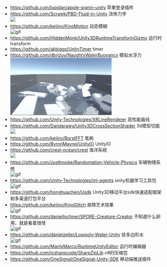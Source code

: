 - https://github.com/lupidan/apple-signin-unity 苹果登录插件
- https://github.com/Scrawk/PBD-Fluid-in-Unity 流体力学
<br/>![](https://github.com/Scrawk/PBD-Fluid-in-Unity/raw/master/Media/PBDFluid6.jpg)
- https://github.com/keijiro/KinoMotion 动态模糊
<br/>![gif](https://camo.githubusercontent.com/ef264a57159b86c764b4434688f8bc821545c585f7d8aec8da463e32817a7b21/68747470733a2f2f692e696d6775722e636f6d2f556b4a76576e632e676966)
- https://github.com/HiddenMonk/Unity3DRuntimeTransformGizmo 运行时transform
- https://github.com/akbiggs/UnityTimer timer
- https://github.com/dbrizov/NaughtyWaterBuoyancy 模拟水浮力 
<br/>![gif](https://github.com/dbrizov/dbrizov.github.io/blob/master/images/project-images/water-buoyancy/idle.gif)
- https://github.com/Unity-Technologies/XRLineRenderer 高性能画线
- https://github.com/Dandarawy/Unity3DCrossSectionShader 3d模型切面 
<br/>![](https://camo.githubusercontent.com/b7c8365e0152b8bf8e64f043269f236353fed226b1733f9d92e4d271c1725c49/68747470733a2f2f646c2e64726f70626f782e636f6d2f732f746b66347171396f3036396e71786d2f63726f737353656374696f6e476974687562486f6d65322e706e673f646c3d30)
- https://github.com/keijiro/BurstFFT 笔刷
- https://github.com/ByronMayne/UnityIO UnityIO
- https://github.com/crest-ocean/crest 海洋系统
<br/>![](https://raw.githubusercontent.com/huwb/crest-oceanrender/master/img/teaser5.png)
- https://github.com/JustInvoke/Randomation-Vehicle-Physics 车辆物理系统
<br/>![gif](https://images1.uwa4d.com/solution/screenshot/5b56371dd7f10a201fd8aaa0/thumbnail.gif)
- https://github.com/Unity-Technologies/ml-agents unity机器学习工具包
<br/>![gif](https://images1.uwa4d.com/solution/screenshot/5b3da963d6d8c0171a930657/thumbnail.gif)
- https://github.com/honghuachen/Usdk Unity3D移动平台sdk快速适配框架和多渠道打包平台
- https://github.com/keijiro/KinoGlitch 故障艺术效果
<br/>![gif](https://camo.githubusercontent.com/b5346f02f8d074887ed33851e597ada621a72fce6757d51944d0e4091bcdd604/687474703a2f2f33332e6d656469612e74756d626c722e636f6d2f66313735306436353533383137653332623961393731366264386432356630652f74756d626c725f6e71777871384b7738613171696f3436396f325f3430302e676966)
- https://github.com/daniellochner/SPORE-Creature-Creator 不知道什么卵用，就是看着很怪
<br/>![gif](https://images1.uwa4d.com/solution/screenshot/5f7126740f247485d94872e3/thumbnail.gif)
- https://github.com/danielzeller/Lowpoly-Water-Unity 低多边形水
<br/>![gif](https://github.com/danielzeller/Lowpoly-Water-Unity/raw/master/1.gif?raw=true)
- https://github.com/ManlyMarco/RuntimeUnityEditor 运行时编辑器
<br/>[](https://user-images.githubusercontent.com/39247311/64476158-ce1a4c00-d18b-11e9-97d6-084452cdbf0a.PNG)
- https://github.com/icsharpcode/SharpZipLib c#的压缩包
- https://github.com/OneSignal/OneSignal-Unity-SDK 移动端推送插件
